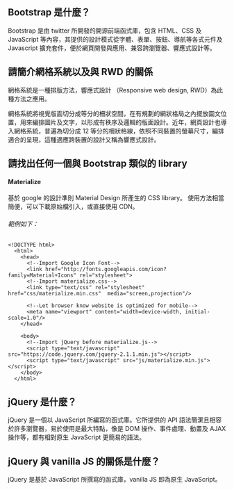 ## Bootstrap 是什麼？

Bootstrap 是由 twitter 所開發的開源前端函式庫，包含 HTML、CSS 及 JavaScript 等內容，其提供的設計模式從字體、表單、按鈕、導航等各式元件及 Javascript 擴充套件，便於網頁開發與應用、兼容跨瀏覽器、響應式設計等。

## 請簡介網格系統以及與 RWD 的關係

網格系統是一種排版方法，響應式設計 （Responsive web design, RWD）為此種方法之應用。

網格系統將視覺版面切分成等分的柵狀空間，在有規劃的網狀格局之內擺放圖文位置，用來編排圖片及文字，以形成有秩序及邏輯的版面設計。近年，網頁設計也導入網格系統，普遍為切分成 12 等分的柵狀格線，依照不同裝置的螢幕尺寸，編排適合的呈現，這種適應跨裝置的設計又稱為響應式設計。

## 請找出任何一個與 Bootstrap 類似的 library

#### Materialize

基於 google 的設計準則 Material Design 所產生的 CSS library。 使用方法相當簡便，可以下載原始檔引入，或直接使用 CDN。

###### 範例如下：

``` html=
<!DOCTYPE html>
  <html>
    <head>
      <!--Import Google Icon Font-->
      <link href="http://fonts.googleapis.com/icon?family=Material+Icons" rel="stylesheet">
      <!--Import materialize.css-->
      <link type="text/css" rel="stylesheet" href="css/materialize.min.css"  media="screen,projection"/>

      <!--Let browser know website is optimized for mobile-->
      <meta name="viewport" content="width=device-width, initial-scale=1.0"/>
    </head>

    <body>
      <!--Import jQuery before materialize.js-->
      <script type="text/javascript" src="https://code.jquery.com/jquery-2.1.1.min.js"></script>
      <script type="text/javascript" src="js/materialize.min.js"></script>
    </body>
  </html>
```

## jQuery 是什麼？

jQuery 是一個以 JavaScript 所編寫的函式庫。它所提供的 API 語法簡潔且相容於許多瀏覽器，易於使用是最大特點，像是 DOM 操作、事件處理、動畫及 AJAX 操作等，都有相對原生 JavaScript 更簡易的語法。

## jQuery 與 vanilla JS 的關係是什麼？

jQuery 是基於 JavaScript 所撰寫的函式庫，vanilla JS 即為原生 JavaScript。
